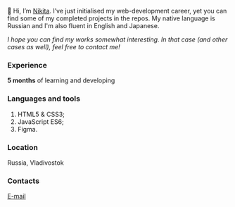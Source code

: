 👋 Hi, I’m [Nikita](https://github.com/thatkit). I’ve just initialised my web-development career, yet you can find some of my completed projects in the repos. 
My native language is Russian and I'm also fluent in English and Japanese.

*I hope you can find my works somewhat interesting. In that case (and other cases as well), feel free to contact me!*

### Experience
**5 months** of learning and developing

### Languages and tools
1. HTML5 & CSS3;
2. JavaScript ES6;
3. Figma.

### Location
Russia, Vladivostok

### Contacts
[E-mail](mailto:emper137137@gmail.com?subject=[GitHub]%20Hello%20Nikita)
